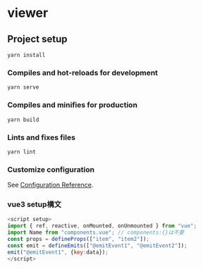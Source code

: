# viewer

## Project setup
```
yarn install
```

### Compiles and hot-reloads for development
```
yarn serve
```

### Compiles and minifies for production
```
yarn build
```

### Lints and fixes files
```
yarn lint
```

### Customize configuration
See [Configuration Reference](https://cli.vuejs.org/config/).


### vue3 setup構文
``` javascript
<script setup>
import { ref, reactive, onMounted, onUnmounted } from "vue";
import Name from "components.vue"; // components:{}は不要
const props = defineProps(["item", "item2"]);
const emit = defineEmits(["@emitEvent1", "@emitEvent2"]);
emit("@emitEvent1", {key:data});
</script>
```
